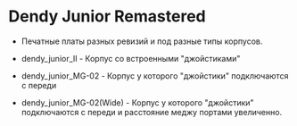 # Dendy Junior Remastered

- Печатные платы разных ревизий и под разные типы корпусов.

- dendy_junior_II - Корпус со встроенными "джойстиками"
- dendy_junior_MG-02 - Корпус у которого "джойстики" подключаются с переди
- dendy_junior_MG-02(Wide) - Корпус у которого "джойстики" подключаются с переди и расстояние меджу портами увеличенно.
